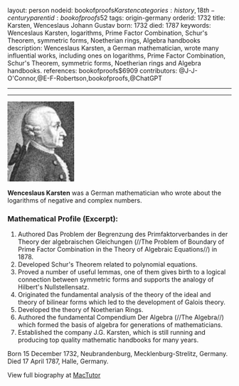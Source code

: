 layout: person
nodeid: bookofproofs$Karsten
categories: history,18th-century
parentid: bookofproofs$52
tags: origin-germany
orderid: 1732
title: Karsten, Wenceslaus Johann Gustav
born: 1732
died: 1787
keywords: Wenceslaus Karsten, logarithms, Prime Factor Combination, Schur's Theorem, symmetric forms, Noetherian rings, Algebra handbooks
description: Wenceslaus Karsten, a German mathematician, wrote many influential works, including ones on logarithms, Prime Factor Combination, Schur's Theorem, symmetric forms, Noetherian rings and Algebra handbooks.
references: bookofproofs$6909
contributors: @J-J-O'Connor,@E-F-Robertson,bookofproofs,@ChatGPT

---



---

![Karsten.jpg](https://github.com/bookofproofs/bookofproofs.github.io/blob/main/_sources/_assets/images/portraits/Karsten.jpg?raw=true)

**Wenceslaus Karsten** was a German mathematician who wrote about the logarithms of negative and complex numbers.

### Mathematical Profile (Excerpt):
1. Authored Das Problem der Begrenzung des Primfaktorverbandes in der Theory der algebraischen Gleichungen (//The Problem of Boundary of Prime Factor Combination in the Theory of Algebraic Equations//) in 1878.
2. Developed Schur's Theorem related to polynomial equations.
3. Proved a number of useful lemmas, one of them gives birth to a logical connection between symmetric forms and supports the analogy of Hilbert's Nullstellensatz.
4. Originated the fundamental analysis of the theory of the ideal and theory of bilinear forms which led to the development of Galois theory.
5. Developed the theory of Noetherian Rings.
6. Authored the fundamental Compendium Der Algebra (//The Algebra//) which formed the basis of algebra for generations of mathematicians.
7. Established the company J.G. Karsten, which is still running and producing top quality mathematic handbooks for many years.

Born 15 December 1732, Neubrandenburg, Mecklenburg-Strelitz, Germany. Died 17 April 1787, Halle, Germany.

View full biography at [MacTutor](https://mathshistory.st-andrews.ac.uk/Biographies/Karsten/)
